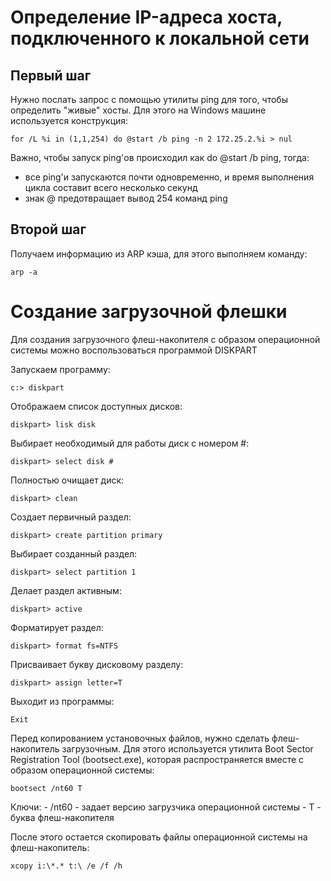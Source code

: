 Определение IP-адреса хоста, подключенного к локальной сети
================================================================================
Первый шаг
--------------------------------------------------------------------------------
Нужно послать запрос с помощью утилиты ping для того, чтобы определить
"живые" хосты. Для этого на Windows машине используется конструкция:
    
    for /L %i in (1,1,254) do @start /b ping -n 2 172.25.2.%i > nul

Важно, чтобы запуск ping'ов происходил как do @start /b ping, тогда:
- все ping'и запускаются почти одновременно, и время выполнения цикла
  составит всего несколько секунд
- знак @ предотвращает вывод 254 команд ping

Второй шаг
--------------------------------------------------------------------------------
Получаем информацию из ARP кэша, для этого выполняем команду:
    
    arp -a


Создание загрузочной флешки
================================================================================
Для создания загрузочного флеш-накопителя с образом операционной системы можно
воспользоваться программой DISKPART

Запускаем программу:

    c:> diskpart

Отображаем список доступных дисков:

    diskpart> lisk disk

Выбирает необходимый для работы диск с номером #:

    diskpart> select disk #

Полностью очищает диск:

    diskpart> clean

Создает первичный раздел:

    diskpart> create partition primary

Выбирает созданный раздел:

    diskpart> select partition 1

Делает раздел активным:

    diskpart> active

Форматирует раздел:

    diskpart> format fs=NTFS

Присваивает букву дисковому разделу:

    diskpart> assign letter=T

Выходит из программы:

    Exit

Перед копированием установочных файлов, нужно сделать флеш-накопитель
загрузочным. Для этого используется утилита Boot Sector Registration
Tool (bootsect.exe), которая распространяется вместе с образом операционной
системы:

    bootsect /nt60 Т

Ключи:
    - /nt60 - задает версию загрузчика операционной системы
    - Т     - буква флеш-накопителя

После этого остается скопировать файлы операционной системы на
флеш-накопитель:

    xcopy i:\*.* t:\ /e /f /h
